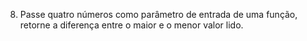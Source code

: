 08. Passe quatro números como parâmetro de entrada de uma função, retorne a diferença entre o maior e o menor valor lido.
